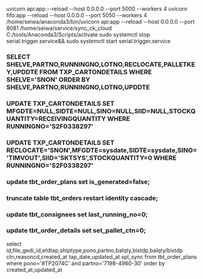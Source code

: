 uvicorn api:app --reload --host 0.0.0.0 --port 5000 --workers 4
uvicorn fifo:app --reload --host 0.0.0.0 --port 5050 --workers 4
/home/seiwa/anaconda3/bin/uvicorn api:app --reload --host 0.0.0.0 --port 8081
/home/seiwa/service/sync_ck_cloud
C:/tools/Anaconda3/Scripts/activate
sudo systemctl stop serial.trigger.service&& sudo systemctl start serial.trigger.service

### SELECT SHELVE,PARTNO,RUNNINGNO,LOTNO,RECLOCATE,PALLETKEY,UPDDTE FROM TXP_CARTONDETAILS WHERE SHELVE='SNON' ORDER BY SHELVE,PARTNO,RUNNINGNO,LOTNO,UPDDTE
### UPDATE TXP_CARTONDETAILS SET MFGDTE=NULL,SIDTE=NULL,SINO=NULL,SIID=NULL,STOCKQUANTITY=RECEIVINGQUANTITY  WHERE RUNNINGNO='S2F0338297'
### UPDATE TXP_CARTONDETAILS SET RECLOCATE='SNON',MFGDTE=sysdate,SIDTE=sysdate,SINO='TIMVOUT',SIID='SKTSYS',STOCKQUANTITY=0  WHERE RUNNINGNO='S2F0338297'

### update tbt_order_plans set is_generated=false;
### truncate table tbt_orders restart identity cascade;
### update tbt_consignees set last_running_no=0;
### update tbt_order_details set set_pallet_ctn=0;


select id,file_gedi_id,etdtap,shiptype,pono,partno,balqty,bistdp,balqty/bistdp ctn,reasoncd,created_at tap_date,updated_at spl_sync from tbt_order_plans where pono='#TP2074C' and partno='7198-4980-30' order by created_at,updated_at 
